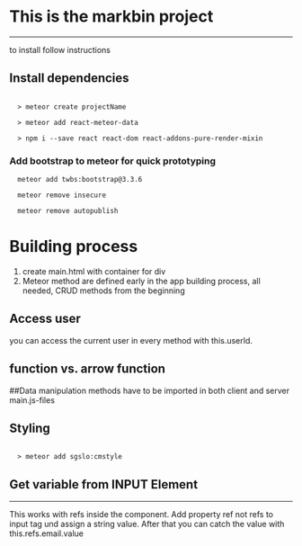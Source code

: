 # This is the markbin project
___
to install follow instructions

## Install dependencies

```

  > meteor create projectName

  > meteor add react-meteor-data

  > npm i --save react react-dom react-addons-pure-render-mixin
```

### Add bootstrap to meteor for quick prototyping
```
  meteor add twbs:bootstrap@3.3.6
```

```
  meteor remove insecure
```

```
  meteor remove autopublish
```

# Building process
1.  create main.html with container for div
2.  Meteor method are defined early in the app building process,
    all needed, CRUD methods from the beginning



## Access user

you can access the current user in every method with this.userId.


## function vs. arrow function


##Data manipulation methods have to be imported in both client and server main.js-files



## Styling

```

  > meteor add sgslo:cmstyle
```



## Get variable from INPUT Element
---

This works with refs inside the component. Add property ref not refs to input tag und assign a string value. After that you can catch the value with this.refs.email.value
